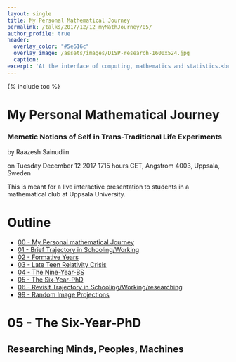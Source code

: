 ```yaml
---
layout: single
title: My Personal Mathematical Journey
permalink: /talks/2017/12/12_myMathJourney/05/
author_profile: true
header:
  overlay_color: "#5e616c"
  overlay_image: /assets/images/DISP-research-1600x524.jpg
  caption: 
excerpt: 'At the interface of computing, mathematics and statistics.<br /><br /><br />'
---
```

{% include toc %}

# My Personal Mathematical Journey
### Memetic Notions of Self in Trans-Traditional Life Experiments

by Raazesh Sainudiin 

on Tuesday December 12 2017 1715 hours CET, Angstrom 4003, Uppsala, Sweden

This is meant for a live interactive presentation to students in a mathematical club at Uppsala University.

# Outline

* [00 - My Personal mathematical Journey](/talks/2017/12/12_myMathJourney/)
* [01 - Brief Trajectory in Schooling/Working](/talks/2017/12/12_myMathJourney/01/)
* [02 - Formative Years](/talks/2017/12/12_myMathJourney/02/)
* [03 - Late Teen Relativity Crisis](/talks/2017/12/12_myMathJourney/03/)
* [04 - The Nine-Year-BS](/talks/2017/12/12_myMathJourney/04/)
* [05 - The Six-Year-PhD](/talks/2017/12/12_myMathJourney/05/)
* [06 - Revisit Trajectory in Schooling/Working/researching](/talks/2017/12/12_myMathJourney/01/)
* [99 - Random Image Projections](/talks/2017/12/12_myMathJourney/99/)

# 05 - The Six-Year-PhD
## Researching Minds, Peoples, Machines

<html>
  <head>
    <script type="text/javascript" src="https://www.gstatic.com/charts/loader.js"></script>
    <script type="text/javascript">
      google.charts.load('current', {'packages':['timeline']});
      google.charts.setOnLoadCallback(drawChart);
      function drawChart() {
        var container = document.getElementById('timelineCountries');
        var chart = new google.visualization.Timeline(container);
        var dataTable = new google.visualization.DataTable();

        dataTable.addColumn({ type: 'string', id: 'rowID' });
        dataTable.addColumn({ type: 'string', id: 'annotation' });
        dataTable.addColumn({type:'string', role:'tooltip'}); 
        dataTable.addColumn({ type: 'date', id: 'Start' });
        dataTable.addColumn({ type: 'date', id: 'End' });
        dataTable.addRows([
//new Date(1999, 9, 1),  new Date(2000, 5, 15)
          [ 'US', 'NY, Cornell Plant. Path. MS/PhD', '',  new Date(1999, 9, 1),  new Date(2000, 5, 15) ],
          [ 'US', 'NY, Cornell Internat. Agri. Field Trip - Ecuador', '',  new Date(2000, 1, 1),  new Date(2000, 2, 1) ],
          [ 'US', 'NY, Phase II Rsrchr. Dow Agro Sci', '',  new Date(2000, 5, 15),  new Date(2000, 9, 1) ],
          [ 'US', 'NY, Cornell Biometrics MS/PhD - IGERT', '',  new Date(2000, 9, 1),  new Date(2003, 5, 15) ],
          [ 'US', 'NY, Cornell Math Stats PhD - IGERT', '',  new Date(2003, 9, 1),  new Date(2005, 5, 15) ],
          [ 'US', 'NY, Cornell Math Postdoc', '',  new Date(2005, 5, 15),  new Date(2005, 12, 15) ],
          [ 'Peoples', 'mathematics and/or life sciences', 'BS in Biology and Maths, PhD in Models of Self/non-self discrimination in fungal systems in Plant Pathology at Cornell, Dow Agro-sciences, Andean Agro-ecology, ...', new Date(1996, 1, 1),  new Date(2001, 1, 1) ],
          [ 'Peoples', 'NY, Cornell Internat. Agri. Field Trip - Ecuador', 'Andean Agro-ecology, Domestication of Potatoes, corn, etc., Conquistador plantations,...',  new Date(2000, 1, 1),  new Date(2000, 2, 1) ],
          [ 'Machines', 'NY, Phase II Rsrchr. Dow Agro Sci', 'Nozzle-head doing experiments in field competing against Bayer in Phase 2 compunds with human toxicity unknown... The post-Bretton-Woods retooling of the M-I complex for mono-cultural control-intensive agriculture',  new Date(2000, 5, 15),  new Date(2000, 9, 1) ],
          [ 'Peoples', 'NY, Cornell Biometrics MS/PhD - IGERT', 'IGERT under Strogatz blew my  mind! completed MS thesis - Models of Microsatellite Evolution: Insights from a comparison of humans and chimpanzees',  new Date(2000, 9, 1),  new Date(2003, 5, 15) ],
          [ 'Minds', 'NY, Cornell Math Stats PhD - IGERT', 'PhD thesis on Machine Interval Experiments - defined epistemologically valid experiments within the EU empirical traditions',  new Date(2003, 9, 1),  new Date(2005, 5, 15) ],
          [ 'Machines', 'NY, Cornell Math Stats PhD - IGERT', 'PhD thesis on Machine Interval Experiments - accounting for the limits on numerical resolution and limits on empirical resolution',  new Date(2003, 9, 1),  new Date(2005, 5, 15) ],
          [ 'Machines', 'NY, Cornell Math Postdoc', 'auto-validated extended interval newton operators to verify the algebraic symbolic proofs by math@Berkeley Comp Commut. Algebra group',  new Date(2005, 5, 15),  new Date(2005, 12, 15) ],
          [ 'Open', 'Mimetic Notions of Self in Trans-traditional Life Experiments', '', new Date(1984, 8, 1), new Date(2018, 12, 31) ]
]);

    var options = {
        timeline: { colorByRowLabel: true, 
                    showRowLabels: true, groupByRowLabel: false, 
                    rowLabelStyle: {fontName: 'Arial', fontSize: 12 },
                     barLabelStyle: { fontName: 'Arial', fontSize: 10 } },
        avoidOverlappingGridLines: false
      };

      chart.draw(dataTable, options);
      }
    </script>
  </head>
  <body>
    <div id="timelineCountries" style="height: 1800px; width: 1000px;"></div>
  </body>
</html>

